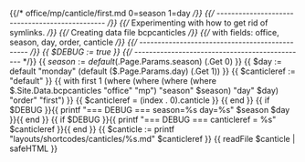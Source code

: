 {{/* office/mp/canticle/first.md 0=season 1=day  */}}
{{/* ----------------------------------------------- */}}
{{/* Experimenting with how to get rid of symlinks. */}}
{{/* Creating data file bcpcanticles  */}}
{{/*     with fields: office, season, day, order, canticle */}}
{{/* ----------------------------------------------- */}}
{{ $DEBUG := true }}
{{/* ----------------------------------------------- */}}
{{ $season := default ($.Page.Params.season) (.Get 0) }}
{{ $day := default "monday" (default ($.Page.Params.day) (.Get 1)) }}
{{ $canticleref := "default" }}
{{  with first 1 (where (where (where (where $.Site.Data.bcpcanticles "office" "mp") "season" $season) "day" $day) "order" "first") }}
	{{ $canticleref = (index . 0).canticle }}
{{ end }}
{{ if $DEBUG }}{{ printf "=== DEBUG === season=%s  day=%s" $season $day }}{{ end }}
{{ if $DEBUG }}{{ printf "=== DEBUG === canticleref = %s" $canticleref }}{{ end }}
{{ $canticle := printf "layouts/shortcodes/canticles/%s.md" $canticleref }}
{{ readFile $canticle | safeHTML }}
